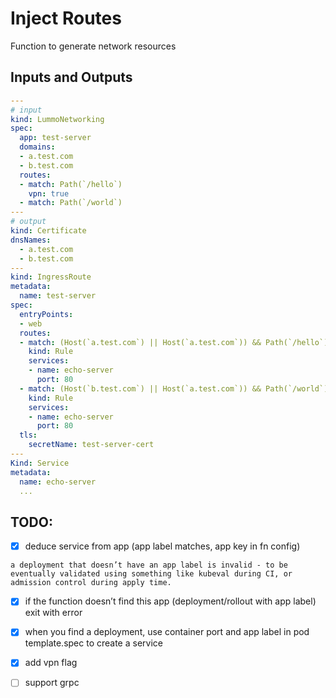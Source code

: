 # Inject Routes 

Function to generate network resources

## Inputs and Outputs

```yaml
---
# input
kind: LummoNetworking
spec:
  app: test-server
  domains:
  - a.test.com
  - b.test.com
  routes:
  - match: Path(`/hello`)
    vpn: true
  - match: Path(`/world`)
---
# output
kind: Certificate
dnsNames:
  - a.test.com
  - b.test.com
---
kind: IngressRoute
metadata:
  name: test-server
spec:
  entryPoints:
  - web
  routes:
  - match: (Host(`a.test.com`) || Host(`a.test.com`)) && Path(`/hello`)
    kind: Rule
    services:
    - name: echo-server
      port: 80
  - match: (Host(`b.test.com`) || Host(`a.test.com`)) && Path(`/world`)
    kind: Rule
    services:
    - name: echo-server
      port: 80
  tls:
    secretName: test-server-cert
---
Kind: Service
metadata:
  name: echo-server
  ...
```

## TODO:

- [x] deduce service from app (app label matches, app key in fn config)

```
a deployment that doesn’t have an app label is invalid - to be eventually validated using something like kubeval during CI, or admission control during apply time.
```

- [x] if the function doesn’t find this app (deployment/rollout with app label) exit with error

- [x] when you find a deployment, use container port and app label in pod template.spec to create a service

- [x] add vpn flag

- [ ] support grpc
